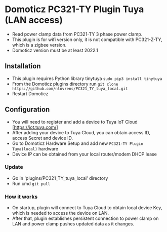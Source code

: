 # Domoticz PC321-TY Plugin Tuya (LAN access)

 - Read power clamp data from PC321-TY 3 phase power clamp. 
 - This plugin is for wifi version only, it is not compatible with PC321-Z-TY, which is a zigbee version.
 - Domoticz version must be at least 2022.1
 
 ## Installation
  - This plugin requires Python library tinytuya `sudo pip3 install tinytuya`
  - From the Domoticz plugins directory run `git clone https://github.com/nlovrens/PC321_TY_tuya_local.git`
  - Restart Domoticz
  
  ## Configuration
  - You will need to register and add a device to Tuya IoT Cloud [https://iot.tuya.com/]
  - After adding your device to Tuya Cloud, you can obtain access ID, access Secret and device ID.
  - Go to Domoticz Hardware Setup and add new `PC321-TY Plugin Tuya(local)` hardware
  - Device IP can be obtained from your local router/modem DHCP lease
  
  ### Update
  - Go in 'plugins/PC321_TY_tuya_local' directory
  - Run cmd `git pull`
  
  ### How it works
  - On startup, plugin will connect to Tuya Cloud to obtain local device Key, which is needed to access the device on LAN.
  - After that, plugin establishes persistent connection to power clamp on LAN and power clamp pushes updated data as it changes.
